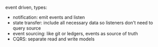 ---
---
event driven, types:  
- notification: emit events and listen
- state transfer: include all necessary data so listeners don't need to query source
- event sourcing: like git or ledgers, events as source of truth
- CQRS: separate read and write models
